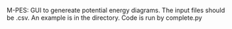 M-PES:
GUI to genereate potential energy diagrams. The input files should be .csv. An example is in the directory.
Code is run by complete.py
